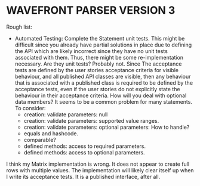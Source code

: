 # WAVEFRONT PARSER VERSION 3


Rough list:
 * Automated Testing: Complete the Statement unit tests.  This might be difficult since you already have partial
   solutions in place due to defining the API which are likely incorrect since they have no unit tests associated
   with them.  Thus, there might be some re-implementation necessary.  Are they unit tests?  Probably not.  Since
   The acceptance tests are defined by the user stories acceptance criteria for visible behaviour, and all published
   API classes are visible, then any behaviour that is associated with a published class is required to be defined
   by the acceptance tests, even if the user stories do not explicitly state the behaviour in their acceptance
   criteria.  How will you deal with optional data members?  It seems to be a common problem for many statements.
   To consider:
    * creation: validate parameters: null
    * creation: validate parameters: supported value ranges.
    * creation: validate parameters: optional parameters: How to handle?
    * equals and hashcode.
    * comparable?
    * defined methods: access to required parameters.
    * defined methods: access to optional parameters.
    
 I think my Matrix implementation is wrong.  It does not appear to create full rows with multiple values.  The
 implementation will likely clear itself up when I write its acceptance tests.  It is a published interface,
 after all.
